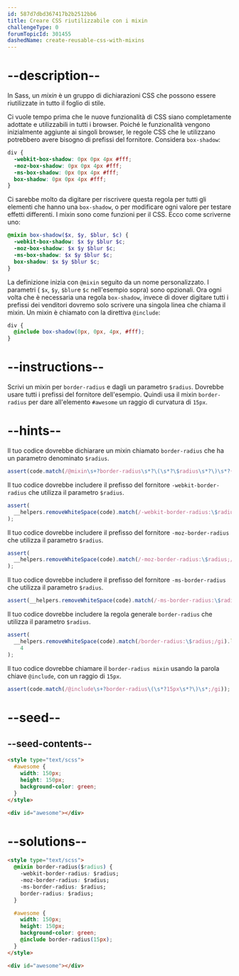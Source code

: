 ```yaml
---
id: 587d7dbd367417b2b2512bb6
title: Creare CSS riutilizzabile con i mixin
challengeType: 0
forumTopicId: 301455
dashedName: create-reusable-css-with-mixins
---
```


# --description--

In Sass, un <dfn>mixin</dfn> è un gruppo di dichiarazioni CSS che possono essere riutilizzate in tutto il foglio di stile.

Ci vuole tempo prima che le nuove funzionalità di CSS siano completamente adottate e utilizzabili in tutti i browser. Poiché le funzionalità vengono inizialmente aggiunte ai singoli browser, le regole CSS che le utilizzano potrebbero avere bisogno di prefissi del fornitore. Considera `box-shadow`:

```scss
div {
  -webkit-box-shadow: 0px 0px 4px #fff;
  -moz-box-shadow: 0px 0px 4px #fff;
  -ms-box-shadow: 0px 0px 4px #fff;
  box-shadow: 0px 0px 4px #fff;
}
```

Ci sarebbe molto da digitare per riscrivere questa regola per tutti gli elementi che hanno una `box-shadow`, o per modificare ogni valore per testare effetti differenti. I mixin sono come funzioni per il CSS. Ecco come scriverne uno:

```scss
@mixin box-shadow($x, $y, $blur, $c) {
  -webkit-box-shadow: $x $y $blur $c;
  -moz-box-shadow: $x $y $blur $c;
  -ms-box-shadow: $x $y $blur $c;
  box-shadow: $x $y $blur $c;
}
```

La definizione inizia con `@mixin` seguito da un nome personalizzato. I parametri ( `$x`, `$y`, `$blur`e `$c` nell'esempio sopra) sono opzionali. Ora ogni volta che è necessaria una regola `box-shadow`, invece di dover digitare tutti i prefissi dei venditori dovremo solo scrivere una singola linea che chiama il mixin. Un mixin è chiamato con la direttiva `@include`:

```scss
div {
  @include box-shadow(0px, 0px, 4px, #fff);
}
```

# --instructions--

Scrivi un mixin per `border-radius` e dagli un parametro `$radius`. Dovrebbe usare tutti i prefissi del fornitore dell'esempio. Quindi usa il mixin `border-radius` per dare all'elemento `#awesome` un raggio di curvatura di `15px`.

# --hints--

Il tuo codice dovrebbe dichiarare un mixin chiamato `border-radius` che ha un parametro denominato `$radius`.

```js
assert(code.match(/@mixin\s+?border-radius\s*?\(\s*?\$radius\s*?\)\s*?{/gi));
```

Il tuo codice dovrebbe includere il prefisso del fornitore `-webkit-border-radius` che utilizza il parametro `$radius`.

```js
assert(
  __helpers.removeWhiteSpace(code).match(/-webkit-border-radius:\$radius;/gi)
);
```

Il tuo codice dovrebbe includere il prefisso del fornitore `-moz-border-radius` che utilizza il parametro `$radius`.

```js
assert(
  __helpers.removeWhiteSpace(code).match(/-moz-border-radius:\$radius;/gi)
);
```

Il tuo codice dovrebbe includere il prefisso del fornitore `-ms-border-radius` che utilizza il parametro `$radius`.

```js
assert(__helpers.removeWhiteSpace(code).match(/-ms-border-radius:\$radius;/gi));
```

Il tuo codice dovrebbe includere la regola generale `border-radius` che utilizza il parametro `$radius`.

```js
assert(
  __helpers.removeWhiteSpace(code).match(/border-radius:\$radius;/gi).length ==
    4
);
```

Il tuo codice dovrebbe chiamare il `border-radius mixin` usando la parola chiave `@include`, con un raggio di `15px`.

```js
assert(code.match(/@include\s+?border-radius\(\s*?15px\s*?\)\s*;/gi));
```

# --seed--

## --seed-contents--

```html
<style type="text/scss">
  #awesome {
    width: 150px;
    height: 150px;
    background-color: green;
  }
</style>

<div id="awesome"></div>
```

# --solutions--

```html
<style type="text/scss">
  @mixin border-radius($radius) {
    -webkit-border-radius: $radius;
    -moz-border-radius: $radius;
    -ms-border-radius: $radius;
    border-radius: $radius;
  }

  #awesome {
    width: 150px;
    height: 150px;
    background-color: green;
    @include border-radius(15px);
  }
</style>

<div id="awesome"></div>
```
